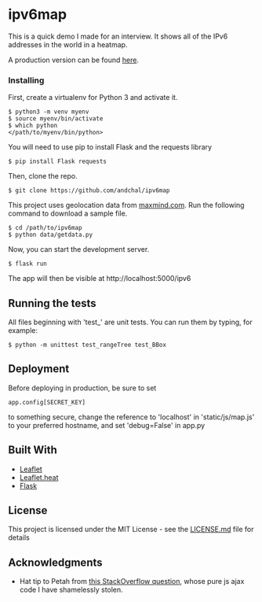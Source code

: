 # ipv6map

This is a quick demo I made for an interview.  It shows all of the IPv6 addresses in the world in a heatmap.

A production version can be found [here](http://159.65.229.58/ipv6/).

### Installing

First, create a virtualenv for Python 3 and activate it.
```
$ python3 -m venv myenv
$ source myenv/bin/activate
$ which python
</path/to/myenv/bin/python>
```
You will need to use pip to install Flask and the requests library
```
$ pip install Flask requests
```
Then, clone the repo.
```
$ git clone https://github.com/andchal/ipv6map
```
This project uses geolocation data from [maxmind.com](https://maxmind.com).  Run the following command to download a sample file.
```
$ cd /path/to/ipv6map
$ python data/getdata.py
```
Now, you can start the development server.
```
$ flask run
```
The app will then be visible at http://localhost:5000/ipv6


## Running the tests
All files beginning with 'test_' are unit tests.  You can run them by typing, for example:
```
$ python -m unittest test_rangeTree test_BBox
```

## Deployment

Before deploying in production, be sure to set
```
app.config[SECRET_KEY]
```
to something secure, change the reference to 'localhost' in 'static/js/map.js' to your preferred hostname,
and set 'debug=False' in app.py

## Built With

* [Leaflet](https://leafletjs.com/)
* [Leaflet.heat](https://github.com/Leaflet/Leaflet.heat)
* [Flask](http://flask.pocoo.org/)

## License

This project is licensed under the MIT License - see the [LICENSE.md](LICENSE.md) file for details

## Acknowledgments

* Hat tip to Petah from [this StackOverflow question](https://stackoverflow.com/questions/8567114/how-to-make-an-ajax-call-without-jquery), whose pure js ajax code I have shamelessly stolen.

